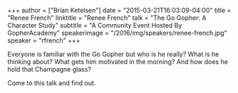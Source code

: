 +++
author = ["Brian Ketelsen"]
date = "2015-03-21T16:03:09-04:00"
title = "Renee French"
linktitle = "Renee French"
talk = "The Go Gopher: A Character Study"
subtitle = "A Community Event Hosted By GopherAcademy"
speakerimage = "/2016/img/speakers/renee-french.jpg"
speaker = "rfrench"
+++

Everyone is familiar with the Go Gopher but who is he really? What is he thinking about? What gets him motivated in the morning? And how does he hold that Champagne glass?

Come to this talk and find out.
